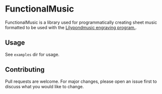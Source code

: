 # FunctionalMusic

FunctionalMusic is a library used for programmatically creating sheet music formatted to be used with the [Lilypondmusic engraving program.](http://lilypond.org/).

## Usage

See ```examples``` dir for usage.

## Contributing
Pull requests are welcome. For major changes, please open an issue first to discuss what you would like to change.
